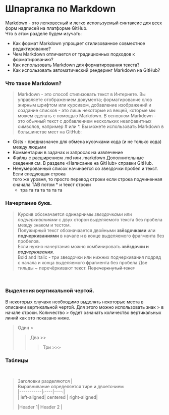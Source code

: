 # Шпаргалка по Markdown
Markdown - это легковесный и легко используемый синтаксис для всех форм надписей на платформе GitHub. <br>
Что в этом разделе будем изучать: <br>
* Как формат Markdown упрощает стилизованное совместное редактирование?
* Чем Markdown отличается от традиционных подходов к форматированию?
* Как использовать Markdown для форматирования текста?
* Как использовать автоматический рендеринг Markdown на GitHub?<br>
 

### Что такое Markdown?<br>
> Markdown - это способ стилизовать текст в Интернете. 
> Вы управляете отображением документа; форматирование слов жирным шрифтом или 
> курсивом, добавление изображений и создание списков - это лишь некоторые из вещей, 
> которые мы можем сделать с помощью Markdown. В основном Markdown - это 
> обычный текст с добавлением нескольких неалфавитных символов, например # или *.
Вы можете использовать Markdown в большинстве мест на GitHub:
* Gists - предназначен для обмена кусочками кода (и не только кода) между людьми
* Комментарии в задачах и запросах на извлечение
* Файлы с расширением .md или .markdown
Дополнительные сведения см. В разделе «Написание на GitHub» справки GitHub.
* Ненумерованный список начинается со звездочки пробел и текст. Если следующая строка <br>
  того же уровня, то просто перевод строки если строка подчиненная сначала ТАВ потом  * и текст строки<br>
  * тра та та та та та та<br>
  
### Начертание букв.
>Курсив обозначается одинарнимы *звездочками* или _подчеркиваниями_ с двух сторон выделяемого текста без пробела между знаком и тестом. <br>
> Полужирный текст обозначаается двойными **звёздочками** или __подчеркиваниями__ в начале и в конце выделяемого фрагмента без пробелов.<br>
> Если нужно начертания можно комбинировать **звёздочки и _подчеркивания_**.<br>
> Bold and Italic - три звездочки или нижних подчеркивания подряд с начала и конца выделяемого фрагмента без пробела
> Две тильды ~ перечёркивают текст. ~~Перечеркнутый текст~~ 

<br>

### Выделения вертикальной чертой.
В некоторых случаях необходимо выделять некоторые места в описании вертикальной чертой.
Для этого можно использовать знак > в начале строки. Количество > будет означать количество вертикальных линий как это показано ниже.
> Один >
> > Два >>
>>> Три >>> 
### Таблицы
<br> 

>Заголовки разделяются |<br>
>Выравнивание определяется тире и двоеточием <br>
>|-----------|:----|----:|<br>
>| left-aligned| centered | right-aligned|<br>
>
>|Header 1| Header 2 |

